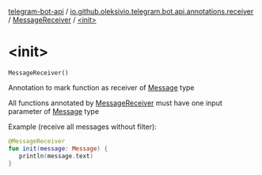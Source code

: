 [telegram-bot-api](../../index.md) / [io.github.oleksivio.telegram.bot.api.annotations.receiver](../index.md) / [MessageReceiver](index.md) / [&lt;init&gt;](./-init-.md)

# &lt;init&gt;

`MessageReceiver()`

Annotation to mark function as receiver of
[Message](../../io.github.oleksivio.telegram.bot.api.model.objects.std/-message/index.md) type

All functions annotated by [MessageReceiver](index.md) must have one input parameter of
[Message](../../io.github.oleksivio.telegram.bot.api.model.objects.std/-message/index.md) type

Example (receive all messages without filter):

``` kotlin
@MessageReceiver
fun init(message: Message) {
   println(message.text)
}

```

